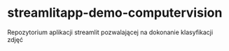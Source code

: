 # streamlitapp-demo-computervision
Repozytorium aplikacji streamlit pozwalającej na dokonanie klasyfikacji zdjęć
